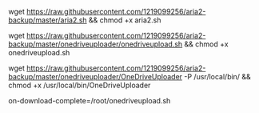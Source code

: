 wget https://raw.githubusercontent.com/1219099256/aria2-backup/master/aria2.sh && chmod +x aria2.sh

wget https://raw.githubusercontent.com/1219099256/aria2-backup/master/onedriveuploader/onedriveupload.sh && chmod +x onedriveupload.sh

wget https://raw.githubusercontent.com/1219099256/aria2-backup/master/onedriveuploader/OneDriveUploader -P /usr/local/bin/ && chmod +x /usr/local/bin/OneDriveUploader

on-download-complete=/root/onedriveupload.sh
